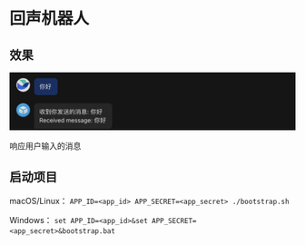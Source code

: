# 回声机器人

## 效果
![](./assets/image.png)

响应用户输入的消息

## 启动项目

macOS/Linux： `APP_ID=<app_id> APP_SECRET=<app_secret> ./bootstrap.sh`

Windows： `set APP_ID=<app_id>&set APP_SECRET=<app_secret>&bootstrap.bat`
